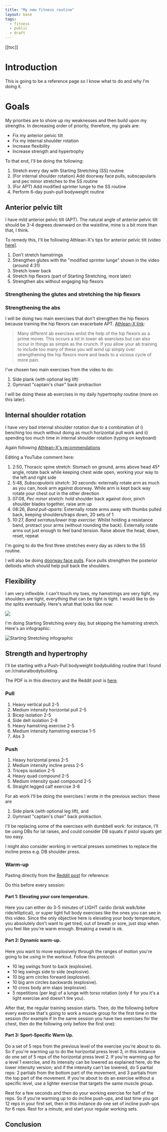 ```yaml
---
title: "My new fitness routine"
layout: base
tags:
  - fitness
  - public
  - draft
---
```


<div class = "toc">

[[toc]]

</div>

# Introduction

This is going to be a reference page so I know
what to do and
why I'm doing it.

# Goals

My priorities are to shore up my weaknesses and
then build upon my strengths.
In decreasing order of priority, therefore, my goals are:

- Fix my anterior pelvic tilt
- Fix my internal shoulder rotation
- Increase flexibility
- Increase strength and hypertrophy

To that end, I'll be doing the following:

1. Stretch every day with Starting Stretching (SS) routine
2. (For internal shoulder rotation) Add doorway face pulls,
   subscapularis and pec minor stretches to the SS routine
3. (For APT) Add modified sprinter lunge to the SS routine
4. Perform 6-day push-pull bodyweight routine

## Anterior pelvic tilt

I have mild anterior pelvic tilt (APT).
The natural angle of anterior pelvic tilt should be 3-4 degrees downward
on the waistline, mine is a bit more than that, I think.

To remedy this, I'll be following Athlean-X's tips for anterior pelvic tilt
(video [here](https://www.youtube.com/watch?v=K-CrEi0ymMg)].

1. Don’t stretch hamstrings
2. Strengthen glutes with the "modified sprinter lunge" shown in the video
   (around 4:31)
3. Stretch lower back
4. Stretch hip flexors (part of Starting Stretching, more later)
5. Strengthen abs without engaging hip flexors

### Strengthening the glutes and stretching the hip flexors

### Strengthening the abs

I will be doing two main exercises that don't strengthen the hip flexors
because training the hip flexors can exacerbate APT.
[Athlean-X link](https://www.youtube.com/watch?v=gIhCuqtC0r0):

> Many different ab exercises enlist the help of the hip flexors as a prime
> mover. This occurs a lot in lower ab exercises but can also occur in things
> as simple as the crunch. If you allow your ab training to include too many of
> these you will wind up simply over strengthening the hip flexors more and
> leads to a vicious cycle of more pain.

I've chosen two main exercises from the video to do:

1. Side plank (with optional leg lift)
2. Gymnast "captain's chair" back protraction

I will be doing these ab exercises in my daily hypertrophy routine
(more on this later).

## Internal shoulder rotation

I have very bad internal shoulder rotation due to a combination of
i) benching too much without doing as much horizontal pull work and
ii) spending too much time in internal shoulder rotation (typing on keyboard)

Again following
[Athlean-X's recommendations](https://www.youtube.com/watch?v=oLwTC-lAJws)

Editing a YouTube comment here:

1. 2:50, Thoracic spine stretch: Stomach on ground, arms above head 45\* angle,
   rotate back while keeping chest wide open, working your way to the left and
   right side
2. 5:48, _Subscapularis stretch_: 30 seconds:
   externally rotate arm as much as you can,
   hook arm against doorway.
   While arm is kept back way rotate your chest out in the other direction
3. 07:08, _Pec minor stretch_:
   hold shoulder back against door,
   pinch shoulder blades together,
   raise arm up
4. 08:26, _Band pull-aparts_:
   Externally rotate arms away with thumbs pulled back,
   keeping shoulders/traps down, 20 sets of 1
5. 10:27, _Band serratus/lower trap exercise_:
   Whilst holding a resistance band,
   protract your arms (without rounding the back).
   Externally rotate arms out just enough to feel band tension.
   Raise above the head, down, reset, repeat

I'm going to do the first three stretches every day as riders to the SS routine.

I will also be doing
[doorway face pulls](https://www.youtube.com/watch?v=I-XpxwHqc8g&feature=youtu.be&t=260).
Face pulls strengthen the posterior deltoids which should help pull back the shoulders.

## Flexibility

I am very inflexible.
I can't touch my toes, my hamstrings are very tight, my shoulders are tight,
everything that can be tight is tight.
I would like to do the splits eventually.
Here's what that looks like now:

![](/img/fitness/splits_attempt.jpg)

I'm doing Starting Stretching every day, but skipping the hamstring stretch.
Here's an infographic:

![Starting Stretching infographic](/img/fitness/starting_stretching.jpg)

## Strength and hypertrophy

I'll be starting with a Push-Pull bodyweight bodybuilding routine
that I found on /r/naturalbodybuilding.

The PDF is in this directory and
the Reddit post is
[here](https://www.reddit.com/r/naturalbodybuilding/comments/fivvhv/the_quarantine_workout_template/.compact).

### Pull

1. Heavy vertical pull 2-5
2. Medium intensity horizontal pull 2-5
3. Bicep isolation 2-5
4. Side delt isolation 2-8
5. Heavy hamstring exercise 2-5
6. Medium intensity hamstring exercise 1-5
7. Abs 3

### Push

1. Heavy horizontal press 2-5
2. Medium intensity incline press 2-5
3. Triceps isolation 2-5
4. Heavy quad compound 2-5
5. Medium intensity quad compound 2-5
6. Straight legged calf exercise 3-8

For ab work I'll be doing the exercises I wrote in the previous section:
these are

1. Side plank (with optional leg lift), and
2. Gymnast "captain's chair" back protraction.

I'll be replacing some of the exercises with dumbbell work:
for instance, I'll be using DBs for lat raises,
and could consider DB squats if pistol squats get too easy.

I might also consider working in vertical presses
sometimes to replace the incline press e.g. DB shoulder press.

### Warm-up

Pasting directly from the
[Reddit post](https://www.reddit.com/r/naturalbodybuilding/comments/fivvhv/the_quarantine_workout_template/fxs16z5/)
for reference:

Do this before every session:

#### Part 1: Elevating your core temperature.

Here you can either do 3-5 minutes of LIGHT cardio (brisk walk/bike
ride/elliptical), or super light full body exercises like the ones you can
see in this video. Since the only objective here is elevating your body
temperature, you absolutely don't want to get tired, out of breath or sore,
just stop when you feel like you're warm enough. Breaking a sweat is ok.

#### Part 2: Dynamic warm-up.

Here you want to move explosively through the ranges of motion you're going
to be using in the workout. Follow this protocol:

- 10 leg swings front to back (explosive).
- 10 leg swings side to side (explosive).
- 10 big arm circles forward (explosive).
- 10 big arm circles backwards (explosive).
- 10 cross body arm slaps (explosive).
- 5 repetitions (per leg) of a lunge with torso rotation
  (only if for you it's a light exercise and doesn't tire you).

After that, the regular training session starts. Then, do the following
before every exercise that's going to work a muscle group for the first time
in the session (for example if in the same session you have two exercises for
the chest, then do the following only before the first one):

#### Part 3: Sport-Specific Warm Up.

Do a set of 5 reps from the previous level of the exercise you're about to
do. So if you're warming up to do the horizontal press level 3, in this
instance do one set of 5 reps of the horizontal press level 2. If you're
warming up for a level 1 exercise, and its intensity can be lowered as
explained here, do the lower intensity version; and if the intensity can't be
lowered, do 5 partial reps: 2 partials from the bottom part of the movement,
and 3 partials from the top part of the movement. If you're about to do an
exercise without a specific level, use a lighter exercise that targets the
same muscle group.

Rest for a few seconds and then do your working exercise for half of the
reps. So if you're warming up to do incline push-ups, and last time you got
12 reps in your first set, then in this instance do one set of incline
push-ups for 6 reps. Rest for a minute, and start your regular working sets.

## Conclusion
